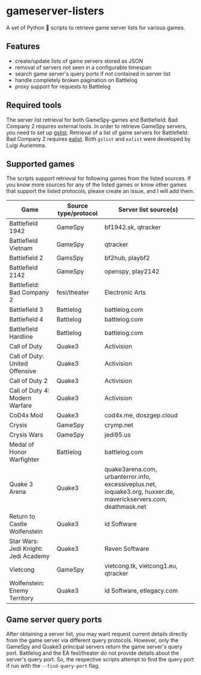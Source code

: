 # gameserver-listers

A set of Python 🐍 scripts to retrieve game server lists for various games.

## Features

- create/update lists of game servers stored as JSON
- removal of servers not seen in a configurable timespan
- search game server's query ports if not contained in server list
- handle completely broken pagination on Battlelog
- proxy support for requests to Battlelog

## Required tools

The server list retrieval for both GameSpy-games and Battlefield: Bad Company 2 requires external tools. In order to retrieve GameSpy servers, you need to set up [gslist](http://aluigi.altervista.org/papers.htm#gslist). Retrieval of a list of game servers for Battlefield: Bad Company 2 requires [ealist](http://aluigi.altervista.org/papers.htm#others-net). Both `gslist` and `ealist` were developed by Luigi Auriemma.

## Supported games

The scripts support retrieval for following games from the listed sources. If you know more sources for any of the listed games or know other games that support the listed protocols, please create an issue, and I will add them.

Game         | Source type/protocol | Server list source(s) 
-------------|---------------------|--------------
Battlefield 1942 | GameSpy | bf1942.sk, qtracker
Battlefield Vietnam | GameSpy | qtracker
Battlefield 2 | GamsSpy | bf2hub, playbf2
Battlefield 2142 | GameSpy | openspy, play2142
Battlefield: Bad Company 2 | fesl/theater| Electronic Arts 
Battlefield 3 | Battlelog | battlelog.com
Battlefield 4 | Battlelog | battlelog.com
Battlefield Hardline | Battlelog | battlelog.com
Call of Duty | Quake3 | Activision
Call of Duty: United Offensive | Quake3 | Activision
Call of Duty 2 | Quake3 | Activision
Call of Duty 4: Modern Warfare | Quake3 | Activision
CoD4x Mod | Quake3 | cod4x.me, doszgep.cloud
Crysis | GameSpy| crymp.net
Crysis Wars | GameSpy | jedi95.us
Medal of Honor Warfighter | Battlelog | battlelog.com
Quake 3 Arena | Quake3 | quake3arena.com, urbanterror.info, excessiveplus.net, ioquake3.org, huxxer.de, maverickservers.com, deathmask.net
Return to Castle Wolfenstein | Quake3 | id Software
Star Wars: Jedi Knight: Jedi Academy | Quake3 | Raven Software
Vietcong | GameSpy | vietcong.tk, vietcong1.eu, qtracker
Wolfenstein: Enemy Territory | Quake3 | id Software, etlegacy.com

## Game server query ports

After obtaining a server list, you may want request current details directly from the game server via different query protocols. However, only the GameSpy and Quake3 principal servers return the game server's query port. Battlelog and the EA fesl/theater do not provide details about the server's query port. So, the respective scripts attempt to find the query port if run with the `--find-query-port` flag.